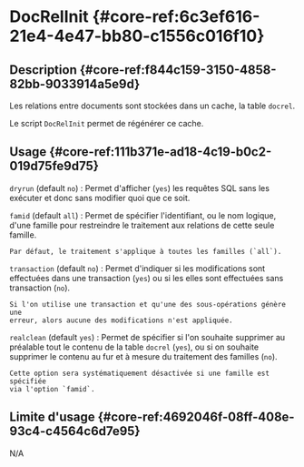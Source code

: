 # DocRelInit {#core-ref:6c3ef616-21e4-4e47-bb80-c1556c016f10}

## Description {#core-ref:f844c159-3150-4858-82bb-9033914a5e9d}

Les relations entre documents sont stockées dans un cache, la table `docrel`.

Le script `DocRelInit` permet de régénérer ce cache.

## Usage {#core-ref:111b371e-ad18-4c19-b0c2-019d75fe9d75}

`dryrun` (default `no`)
:   Permet d'afficher (`yes`) les requêtes SQL sans les exécuter et donc sans
    modifier quoi que ce soit.

`famid` (default `all`)
:   Permet de spécifier l'identifiant, ou le nom logique, d'une famille pour
    restreindre le traitement aux relations de cette seule famille.
    
    Par défaut, le traitement s'applique à toutes les familles (`all`).

`transaction` (default `no`)
:   Permet d'indiquer si les modifications sont effectuées dans une transaction
    (`yes`) ou si les elles sont effectuées sans transaction (`no`).
    
    Si l'on utilise une transaction et qu'une des sous-opérations génère une
    erreur, alors aucune des modifications n'est appliquée.

`realclean` (default `yes`)
:   Permet de spécifier si l'on souhaite supprimer au préalable tout le contenu
    de la table `docrel` (`yes`), ou si on souhaite supprimer le contenu au
    fur et à mesure du traitement des familles (`no`).
    
    Cette option sera systématiquement désactivée si une famille est spécifiée
    via l'option `famid`.

## Limite d'usage {#core-ref:4692046f-08ff-408e-93c4-c4564c6d7e95}

N/A
